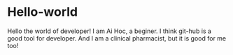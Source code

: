 # Hello-world
Hello the world of developer! I am Ai Hoc, a beginer.
I think git-hub is a good tool for developer. And I am a clinical pharmacist, but it is good for me too!
